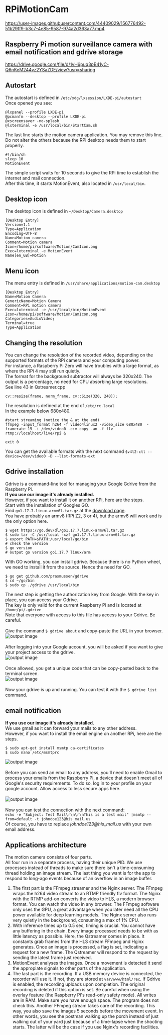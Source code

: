# RPiMotionCam



https://user-images.githubusercontent.com/44409029/156776492-51b29ff9-b3c7-4e85-9587-974a2d363a77.mp4



## Raspberry Pi motion surveillance camera with email notification and gdrive storage



https://drive.google.com/file/d/1vH6puq3pB41yC-Q6nKeM244vz2YSaZDE/view?usp=sharing

## Autostart
The autostart is defined in `/etc/xdg/lxsession/LXDE-pi/autostart`<br/>
Once opened you see:
```
@lxpanel --profile LXDE-pi
@pcmanfm --desktop --profile LXDE-pi
@xscreensaver -no-splash
@lxterminal -e /usr/local/bin/StartCam.sh
```
The last line starts the motion camera application. You may remove this line.<br/>
Do not alter the others because the RPi desktop needs them to start properly.<br/>
```
#!/bin/sh
sleep 10
MotionEvent
```
The simple script waits for 10 seconds to give the RPi time to establish the internet and mail connection.<br/>
After this time, it starts MotionEvent, also located in `/usr/local/bin`.

## Desktop icon
The desktop icon is defined in `~/Desktop/Camera.desktop`<br/>
```
[Desktop Entry]
Version=1.1
Type=Application
Encoding=UTF-8
Name=Motion camera
Comment=Motion camera
Icon=/home/pi/software/Motion/CamIcon.png
Exec=lxterminal -e MotionEvent
Name[en_GB]=Motion
```
## Menu icon
The menu entry is defined in `/usr/share/applications/motion-cam.desktop`<br/>
```
[Desktop Entry]
Name=Motion Camera
GenericName=Motion Camera
Comment=RPi motion camera
Exec=lxterminal -e /usr/local/bin/MotionEvent
Icon=/home/pi/software/Motion/CamIcon.png
Categories=AudioVideo;
Terminal=true
Type=Application
```
## Changing the resolution
You can change the resolution of the recorded video, depending on the supported formats of the RPi camera and your computing power.<br/>
For instance, a Raspberry Pi Zero will have troubles with a large format, as where the RPi 4 may still run quietly.<br/>
The format for the background subtractor will always be 320x240. The output is a percentage, no need for CPU absorbing large resolutions.<br/>
See line 43 in Qstreamer.cpp
```
cv::resize(frame, norm_frame, cv::Size(320, 240));
```
The resolution is defined at the end of `/etc/rc.local`<br/>
In the example below 680x480.
```
#start streaming (notice the & at the end)
ffmpeg -input_format h264 -f video4linux2 -video_size 680x480  -framerate 15 -i /dev/video0 -c:v copy -an -f flv rtmp://localhost/live/rpi &

exit 0
```
You can get the available formats with the next command `$v4l2-ctl --device=/dev/video0 -D --list-formats-ext`
## Gdrive installation
Gdrive is a command-line tool for managing your Google Gdrive from the Raspberry Pi.<br/>
**If you use our image it's already installed.**<br/>
However, if you want to install it on another RPi, here are the steps.<br/>
Start with the installation of Googles GO.<br/>
Find `go1.17.7.linux-armv6l.tar.gz` at the [download page](https://go.dev/dl/).<br/>
You have probably an armv8 (RPi Z2, 3 or 4), but the armv6 will work and is the only option here.<br/>
```
$ wget https://go.dev/dl/go1.17.7.linux-armv6l.tar.gz
$ sudo tar -C /usr/local -xzf go1.17.7.linux-armv6l.tar.gz
$ export PATH=$PATH:/usr/local/go/bin
# check the version
$ go version
# output go version go1.17.7 linux/arm
```
With GO working, you can install gdrive.
Because there is no Python wheel, we need to install it from the source. Hence the need for GO.<br/>
```
$ go get github.com/prasmussen/gdrive
$ cd ~/go/bin
$ sudo cp ./gdrive /usr/local/bin
```
The next step is getting the authorization key from Google. With the key in place, you can access your Gdrive.<br/>
The key is only valid for the current Raspberry Pi and is located at `/home/pi/.gdrive` <br/>
Note that everyone with access to this file has access to your Gdrive. Be careful.<br/><br/>
Give the command `$ gdrive about` and copy-paste the URL in your browser.<br/>
![output image]( https://qengineering.eu/images/Gdrive_About.webp )<br/><br/>
After logging into your Google account, you will be asked if you want to give your project access to the gdrive.<br/>
![output image]( https://qengineering.eu/images/Google_Accounts_Gdrive.webp )<br/><br/>
Once allowed, you get a unique code that can be copy-pasted back to the terminal screen.<br/>
![output image]( https://qengineering.eu/images/Gdrive_Key.webp )<br/><br/>
Now your gdrive is up and running. You can test it with the `$ gdrive list` command.
## email notification
**If you use our image it's already installed.**<br/>
We use gmail as it can forward your mails to any other address.<br/>
However, if you want to install the email engine on another RPi, here are the steps.<br/>
```
$ sudo apt-get install msmtp ca-certificates
$ sudo nano /etc/msmtprc
```
![output image]( https://qengineering.eu/images/Email_google.webp )<br/><br/>
Before you can send an email to any address, you'll need to enable Gmail to process your emails from the Raspberry Pi, a device that doesn't meet all of Google's security requirements. To do so, log in to your profile on your google account. Allow access to less secure apps here.<br/><br/>
![output image]( https://qengineering.eu/images/LessSecureApp2.webp )<br/><br/>
Now you can test the connection with the next command:<br/>
`echo -e "Subject: Test Mail\r\n\r\nThis is a test mail" |msmtp --from=default -t johndoe123@his_mail.us`<br/>
Of course, you have to replace _johndoe123@his_mail.us_ with your own email address.<br/>
## Applications architecture
The motion camera consists of four parts.<br/> All four run in a separate process, having their unique PID. We use processes instead of threads to make sure there isn't a time-consuming thread holding an image stream. The last thing you want is for the app to respond to long-ago events because of an overflow in an image buffer.<br>
1) The first part is the FFmpeg streamer and the Nginx server. The FFmpeg wraps the h264 video stream to an RTMP friendly flv format. The Nginx with the RTMP add-on converts the video to HLS, a modern browser format. You can watch the video in any browser. The FFmpeg software only uses the GPU, a great advantage when you later need all the CPU power available for deep learning models. The Nginx server also runs very quietly in the background, consuming a max of 1% CPU.
2) With inference times up to 0.5 sec, timing is crucial. You cannot have any buffering in the chain. Every image processed needs to be with as little latency as possible. Here, the Qstreamer comes in place. It constants grab frames from the HLS stream FFmpeg and Hginx generates. Once an image is processed, a flag is set, indicating a request for a new frame. The Qstreamer will respond to the request by sending the latest frame just received. 
3) MotionEvent analyses the images. Once a movement is detected it send the appropiate signals to other parts of the application.
4) The last part is the recording. If a USB memory device is connected, the recorder will use it. If not, they are stored at `var/www/html/rec`. If Gdrive is enabled, the recording uploads upon completion. The original recording is deleted if this option is set. Be careful when using the overlay feature (the Raspberry Pi's read-only safety mode). All writes are in RAM. Make sure you have enough space. The program does not check this. Another FFmpeg stream takes care of the recording. This way, you also save the images 5 seconds before the movement event. In other words, you see the postman walking up the porch instead of just walking out of your yard just because of a time-lapse when the shooting starts. The latter will be the case if you use Nginx's recording facilities.
